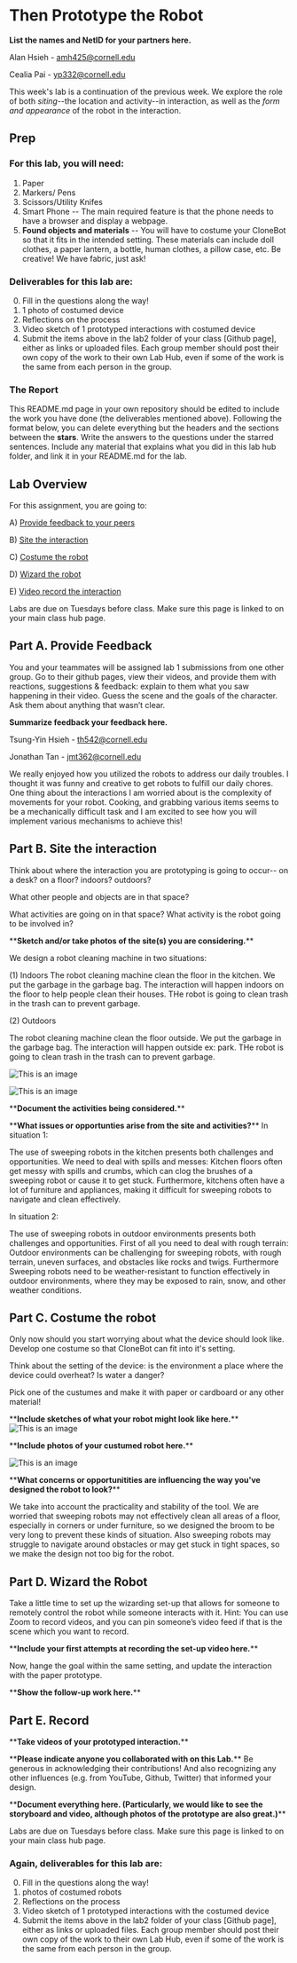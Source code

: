 # Then Prototype the Robot
**List the names and NetID for your partners here.**

Alan Hsieh - amh425@cornell.edu

Cealia Pai - yp332@cornell.edu

This week's lab is a continuation of the previous week. We explore the role of both *siting*--the location and activity--in interaction, as well as the *form and appearance* of the robot in the interaction.


## Prep

### For this lab, you will need:
1. Paper
2. Markers/ Pens
3. Scissors/Utility Knifes
4. Smart Phone -- The main required feature is that the phone needs to have a browser and display a webpage.
5. **Found objects and materials** -- You will have to costume your CloneBot so that it fits in the intended setting. These materials can include doll clothes, a paper lantern, a bottle, human clothes, a pillow case, etc. Be creative! We have fabric, just ask!
   




### Deliverables for this lab are: 

0. Fill in the questions along the way! 
1. 1 photo of costumed device
2. Reflections on the process
3. Video sketch of 1 prototyped interactions with costumed device
4. Submit the items above in the lab2 folder of your class [Github page], either as links or uploaded files. Each group member should post their own copy of the work to their own Lab Hub, even if some of the work is the same from each person in the group.

### The Report 
This README.md page in your own repository should be edited to include the work you have done (the deliverables mentioned above). Following the format below, you can delete everything but the headers and the sections between the **stars**. Write the answers to the questions under the starred sentences. Include any material that explains what you did in this lab hub folder, and link it in your README.md for the lab.

## Lab Overview
For this assignment, you are going to:

A) [Provide feedback to your peers](#part-a-provide-feedback)

B) [Site the interaction](#part-b-site-the-interaction)

C) [Costume the robot](#part-c-costume-the-robot)

D) [Wizard the robot](#part-d-wizard-the-robot) 

E) [Video record the interaction](#part-e-record)

Labs are due on Tuesdays before class. Make sure this page is linked to on your main class hub page.

## Part A. Provide Feedback
You and your teammates will be assigned lab 1 submissions from one other group. Go to their github pages, view their videos, and provide them with reactions, suggestions & feedback: explain to them what you saw happening in their video. Guess the scene and the goals of the character. Ask them about anything that wasn’t clear.

**Summarize feedback your feedback here.**

Tsung-Yin Hsieh - th542@cornell.edu

Jonathan Tan - jmt362@cornell.edu

We really enjoyed how you utilized the robots to address our daily troubles. I thought it was funny and creative to get robots to fulfill our daily chores. One thing about the interactions I am worried about is the complexity of movements for your robot. Cooking, and grabbing various items seems to be a mechanically difficult task and I am excited to see how you will implement various mechanisms to achieve this!


## Part B. Site the interaction

Think about where the interaction you are prototyping is going to occur-- on a desk? on a floor? indoors? outdoors?

What other people and objects are in that space?

What activities are going on in that space? What activity is the robot going to be involved in?

\*\***Sketch and/or take photos of the site(s) you are considering.**\*\*

We design a robot cleaning machine in two situations:

(1) Indoors
 The robot cleaning machine clean the floor in the kitchen. We put the garbage in the garbage bag. The interaction will happen indoors on the floor to help people clean their houses. THe robot is going to clean trash in the trash can to prevent garbage.

(2) Outdoors

 The robot cleaning machine clean the floor outside. We put the garbage in the garbage bag. The interaction will happen outside ex: park. THe robot is going to clean trash in the trash can to prevent garbage.

![This is an image](https://github.com/alan7622/Mobile_HRI_Lab_Hub/blob/c0a870854dab96e03043c34f0d10c0d546961e5a/Lab2/clone-storyboard.jpg)

![This is an image](https://github.com/alan7622/Mobile_HRI_Lab_Hub/blob/f254ee39c9d2f20812b153d3a53c2755e31d02f1/Lab2/clone-storyboard1.jpg)

\*\***Document the activities being considered.**\*\*


\*\***What issues or opportunties arise from the site and activities?**\*\*
In situation 1:

The use of sweeping robots in the kitchen presents both challenges and opportunities. We need to deal with spills and messes: Kitchen floors often get messy with spills and crumbs, which can clog the brushes of a sweeping robot or cause it to get stuck. Furthermore, kitchens often have a lot of furniture and appliances, making it difficult for sweeping robots to navigate and clean effectively.

In situation 2:

The use of sweeping robots in outdoor environments presents both challenges and opportunities. First of all you need to deal with rough terrain: Outdoor environments can be challenging for sweeping robots, with rough terrain, uneven surfaces, and obstacles like rocks and twigs. Furthermore Sweeping robots need to be weather-resistant to function effectively in outdoor environments, where they may be exposed to rain, snow, and other weather conditions.

## Part C. Costume the robot

Only now should you start worrying about what the device should look like. Develop one costume so that CloneBot can fit into it's setting.

Think about the setting of the device: is the environment a place where the device could overheat? Is water a danger? 

Pick one of the custumes and make it with paper or cardboard or any other material!

\*\***Include sketches of what your robot might look like here.**\*\*
![This is an image](https://github.com/alan7622/Mobile_HRI_Lab_Hub/blob/ac7c2274ae614496ec41ff520f4297b5728d085d/Lab2/car.jpg)

\*\***Include photos of your custumed robot here.**\*\*

![This is an image](https://github.com/alan7622/Mobile_HRI_Lab_Hub/blob/ac7c2274ae614496ec41ff520f4297b5728d085d/Lab2/car1.jpg)

\*\***What concerns or opportunitities are influencing the way you've designed the robot to look?**\*\*

We take into account the practicality and stability of the tool. We are worried that sweeping robots may not effectively clean all areas of a floor, especially in corners or under furniture, so we designed the broom to be very long to prevent these kinds of situation. Also sweeping robots may struggle to navigate around obstacles or may get stuck in tight spaces, so we make the design not too big for the robot.

## Part D. Wizard the Robot
Take a little time to set up the wizarding set-up that allows for someone to remotely control the robot while someone interacts with it. Hint: You can use Zoom to record videos, and you can pin someone’s video feed if that is the scene which you want to record. 

\*\***Include your first attempts at recording the set-up video here.**\*\*

Now, hange the goal within the same setting, and update the interaction with the paper prototype. 

\*\***Show the follow-up work here.**\*\*

## Part E. Record

\*\***Take videos of your prototyped interaction.**\*\*

\*\***Please indicate anyone you collaborated with on this Lab.**\*\*
Be generous in acknowledging their contributions! And also recognizing any other influences (e.g. from YouTube, Github, Twitter) that informed your design. 


\*\***Document everything here. (Particularly, we would like to see the storyboard and video, although photos of the prototype are also great.)**\*\*

Labs are due on Tuesdays before class. Make sure this page is linked to on your main class hub page.

### Again, deliverables for this lab are: 

0. Fill in the questions along the way! 
1. photos of costumed robots
2. Reflections on the process
3. Video sketch of 1 prototyped interactions with the costumed device
4. Submit the items above in the lab2 folder of your class [Github page], either as links or uploaded files. Each group member should post their own copy of the work to their own Lab Hub, even if some of the work is the same from each person in the group.
